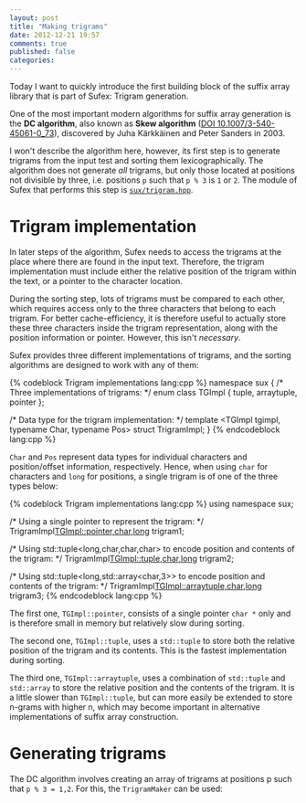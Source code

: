 ```yaml
---
layout: post
title: "Making trigrams"
date: 2012-12-21 19:57
comments: true
published: false
categories: 
---
```


Today I want to quickly introduce the first building block of the
suffix array library that is part of Sufex: Trigram generation.

One of the most important modern algorithms for suffix array
generation is the **DC algorithm**, also known as **Skew algorithm**
([DOI
10.1007/3-540-45061-0_73](http://link.springer.com/chapter/10.1007%2F3-540-45061-0_73?LI=true)),
discovered by Juha Kärkkäinen and Peter Sanders in 2003.

I won't describe the algorithm here, however, its first step is to
generate trigrams from the input test and sorting them
lexicographically. The algorithm does not generate _all_ trigrams, but
only those located at positions not divisible by three, i.e. positions
`p` such that `p % 3` is `1` or `2`. The module of Sufex that performs
this step is
[`sux/trigram.hpp`](https://github.com/jogojapan/sufex/blob/master/src/sux/trigram.hpp).


# Trigram implementation

In later steps of the algorithm, Sufex needs to access the trigrams at
the place where there are found in the input text. Therefore, the
trigram implementation must include either the relative position of
the trigram within the text, or a pointer to the character location.

During the sorting step, lots of trigrams must be compared to each
other, which requires access only to the three characters that belong
to each trigram. For better cache-efficiency, it is therefore useful
to actually store these three characters inside the trigram
representation, along with the position information or
pointer. However, this isn't _necessary_.

Sufex provides three different implementations of trigrams, and the
sorting algorithms are designed to work with any of them:

{% codeblock Trigram implementations lang:cpp %}
namespace sux {
  /* Three implementations of trigrams: */
  enum class TGImpl { tuple, arraytuple, pointer };

  /* Data type for the trigram implementation: */
  template <TGImpl tgimpl, typename Char, typename Pos>
  struct TrigramImpl;
}
{% endcodeblock lang:cpp %}

`Char` and `Pos` represent data types for individual characters and
position/offset information, respectively. Hence, when using `char`
for characters and `long` for positions, a single trigram is of one of
the three types below:

{% codeblock Trigram implementations lang:cpp %}
using namespace sux;

/* Using a single pointer to represent the trigram: */
TrigramImpl<TGImpl::pointer,char,long>    trigram1;

/* Using std::tuple<long,char,char,char> to encode position
   and contents of the trigram: */
TrigramImpl<TGImpl::tuple,char,long>      trigram2;

/* Using std::tuple<long,std::array<char,3>> to encode position
   and contents of the trigram: */
TrigramImpl<TGImpl::arraytuple,char,long> trigram3;
{% endcodeblock lang:cpp %}

The first one, `TGImpl::pointer`, consists of a single pointer `char
*` only and is therefore small in memory but relatively slow during
sorting.

The second one, `TGImpl::tuple`, uses a `std::tuple` to store both the
relative position of the trigram and its contents. This is the fastest
implementation during sorting.

The third one, `TGImpl::arraytuple`, uses a combination of
`std::tuple` and `std::array` to store the relative position and the
contents of the trigram. It is a little slower than `TGImpl::tuple`,
but can more easily be extended to store n-grams with higher n, which
may become important in alternative implementations of suffix array
construction.

# Generating trigrams

The DC algorithm involves creating an array of trigrams at positions p
such that `p % 3 = 1,2`. For this, the `TrigramMaker` can be used:

